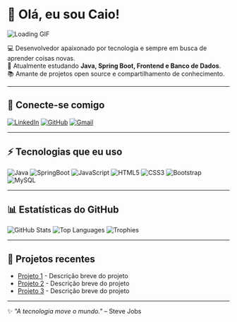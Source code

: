 # 👋 Olá, eu sou Caio!

![Loading GIF](https://media.giphy.com/media/5e25aUTZPcI94uMZgv/giphy.gif)

💻 Desenvolvedor apaixonado por tecnologia e sempre em busca de aprender coisas novas.  
🚀 Atualmente estudando **Java, Spring Boot, Frontend e Banco de Dados**.  
📚 Amante de projetos open source e compartilhamento de conhecimento.  

---

## 🔗 Conecte-se comigo
[![LinkedIn](https://img.shields.io/badge/LinkedIn-0077B5?style=for-the-badge&logo=linkedin&logoColor=white)](https://www.linkedin.com/in/seu-linkedin)
[![GitHub](https://img.shields.io/badge/GitHub-000000?style=for-the-badge&logo=github&logoColor=white)](https://github.com/caiomccunha)
[![Gmail](https://img.shields.io/badge/Gmail-D14836?style=for-the-badge&logo=gmail&logoColor=white)](mailto:caiomccunha10@gmail.com)

---

## ⚡ Tecnologias que eu uso
![Java](https://img.shields.io/badge/Java-ED8B00?style=for-the-badge&logo=openjdk&logoColor=white)
![SpringBoot](https://img.shields.io/badge/SpringBoot-6DB33F?style=for-the-badge&logo=springboot&logoColor=white)
![JavaScript](https://img.shields.io/badge/JavaScript-F7DF1E?style=for-the-badge&logo=javascript&logoColor=black)
![HTML5](https://img.shields.io/badge/HTML5-E34F26?style=for-the-badge&logo=html5&logoColor=white)
![CSS3](https://img.shields.io/badge/CSS3-1572B6?style=for-the-badge&logo=css3&logoColor=white)
![Bootstrap](https://img.shields.io/badge/Bootstrap-7952B3?style=for-the-badge&logo=bootstrap&logoColor=white)
![MySQL](https://img.shields.io/badge/MySQL-005C84?style=for-the-badge&logo=mysql&logoColor=white)

---

## 📊 Estatísticas do GitHub
![GitHub Stats](https://github-readme-stats.vercel.app/api?username=caiomccunha&show_icons=true&theme=radical)
![Top Languages](https://github-readme-stats.vercel.app/api/top-langs/?username=caiomccunha&layout=compact&theme=radical)
![Trophies](https://github-profile-trophy.vercel.app/?username=caiomccunha&theme=radical)

---

## 🌟 Projetos recentes
- [Projeto 1](https://github.com/caiomccunha/projeto1) - Descrição breve do projeto
- [Projeto 2](https://github.com/caiomccunha/projeto2) - Descrição breve do projeto
- [Projeto 3](https://github.com/caiomccunha/projeto3) - Descrição breve do projeto

---

✨ _"A tecnologia move o mundo."_ – Steve Jobs
